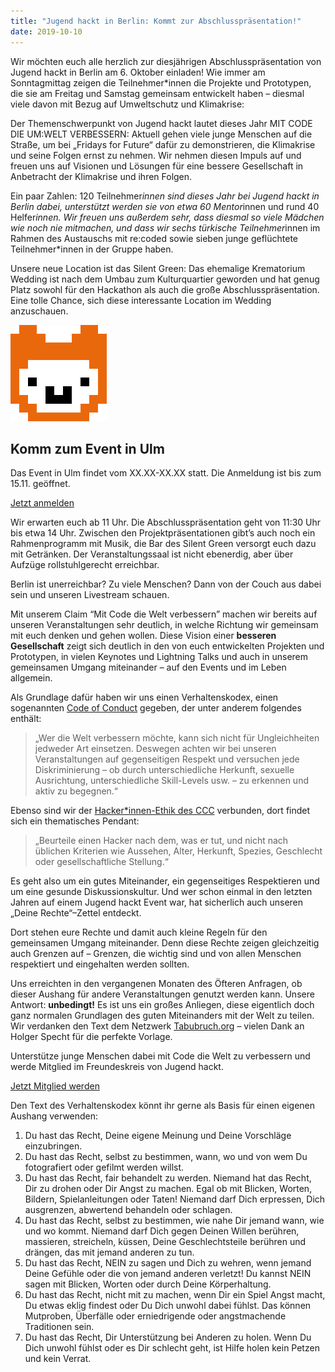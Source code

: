 ```yaml
---
title: "Jugend hackt in Berlin: Kommt zur Abschlusspräsentation!"
date: 2019-10-10
---
```


Wir möchten euch alle herzlich zur diesjährigen Abschlusspräsentation von Jugend hackt in Berlin am 6. Oktober einladen! Wie immer am Sonntagmittag zeigen die Teilnehmer*innen die Projekte und Prototypen, die sie am Freitag und Samstag gemeinsam entwickelt haben – diesmal viele davon mit Bezug auf Umweltschutz und Klimakrise:

Der Themenschwerpunkt von Jugend hackt lautet dieses Jahr MIT CODE DIE UM:WELT VERBESSERN: Aktuell gehen viele junge Menschen auf die Straße, um bei „Fridays for Future“ dafür zu demonstrieren, die Klimakrise und seine Folgen ernst zu nehmen. Wir nehmen diesen Impuls auf und freuen uns auf Visionen und Lösungen für eine bessere Gesellschaft in Anbetracht der Klimakrise und ihren Folgen.

Ein paar Zahlen: 120 Teilnehmer*innen sind dieses Jahr bei Jugend hackt in Berlin dabei, unterstützt werden sie von etwa 60 Mentor*innen und rund 40 Helfer*innen. Wir freuen uns außerdem sehr, dass diesmal so viele Mädchen wie noch nie mitmachen, und dass wir sechs türkische Teilnehmer*innen im Rahmen des Austauschs mit re:coded sowie sieben junge geflüchtete Teilnehmer*innen in der Gruppe haben.

Unsere neue Location ist das Silent Green: Das ehemalige Krematorium Wedding ist nach dem Umbau zum Kulturquartier geworden und hat genug Platz sowohl für den Hackathon als auch die große Abschlusspräsentation. Eine tolle Chance, sich diese interessante Location im Wedding anzuschauen.

<div class="float-box float-box--orange float-box--right">
    <img src="/images/JH-Illustration-Alpaca-Orange-Deep-RGB.svg" alt="" class="float-box-head">
    <img src="//placekitten.com/236/157" alt="">
    <h2 class="float-box-title">Komm zum Event in Ulm</h2>
    <p>Das Event in Ulm findet vom XX.XX-XX.XX statt. Die Anmeldung ist bis zum 15.11. geöffnet. </p>
    <a href="#" class="button button--simple button--orange">Jetzt anmelden</a>
</div>

Wir erwarten euch ab 11 Uhr. Die Abschlusspräsentation geht von 11:30 Uhr bis etwa 14 Uhr. Zwischen den Projektpräsentationen gibt’s auch noch ein Rahmenprogramm mit Musik, die Bar des Silent Green versorgt euch dazu mit Getränken. Der Veranstaltungssaal ist nicht ebenerdig, aber über Aufzüge rollstuhlgerecht erreichbar.

Berlin ist unerreichbar? Zu viele Menschen? Dann von der Couch aus dabei sein und unseren Livestream schauen.

<p>Mit unserem Claim “Mit Code die Welt verbessern” machen wir bereits auf unseren Veranstaltungen sehr deutlich, in welche Richtung wir gemeinsam mit euch denken und gehen wollen. Diese Vision einer <strong>besseren Gesellschaft</strong> zeigt sich deutlich in den von euch entwickelten Projekten und Prototypen, in vielen Keynotes und Lightning Talks und auch in unserem gemeinsamen Umgang miteinander – auf den Events und im Leben allgemein.</p>


<p>Als Grundlage dafür haben wir uns einen Verhaltenskodex, einen sogenannten <a href="https://jugendhackt.org/code-of-conduct/">Code of Conduct</a> gegeben, der unter anderem folgendes enthält:</p>



<blockquote class="wp-block-quote"><p>„Wer die Welt verbessern möchte, kann sich nicht für Ungleichheiten jedweder Art einsetzen. Deswegen achten wir bei unseren Veranstaltungen auf gegenseitigen Respekt und versuchen jede Diskriminierung – ob durch unterschiedliche Herkunft, sexuelle Ausrichtung, unterschiedliche Skill-Levels usw. – zu erkennen und aktiv zu begegnen.“</p></blockquote>



<p>Ebenso sind wir der <a href="https://www.ccc.de/de/hackerethik" target="_blank" rel="noopener noreferrer">Hacker*innen-Ethik des CCC</a> verbunden, dort findet sich ein thematisches Pendant:</p>



<blockquote class="wp-block-quote"><p>„Beurteile einen Hacker nach dem, was er tut, und nicht nach üblichen Kriterien wie Aussehen, Alter, Herkunft, Spezies, Geschlecht oder gesellschaftliche Stellung.“</p></blockquote>



<p>Es geht also um ein gutes Miteinander, ein gegenseitiges Respektieren und um eine gesunde Diskussionskultur. Und wer schon einmal in den letzten Jahren auf einem Jugend hackt Event war, hat sicherlich auch unseren „Deine Rechte“–Zettel entdeckt.</p>



<figure class="wp-block-embed-twitter wp-block-embed is-type-rich is-provider-twitter"><div class="wp-block-embed__wrapper">
<twitter-widget class="twitter-tweet twitter-tweet-rendered" id="twitter-widget-0" style="position: static; visibility: visible; display: block; transform: rotate(0deg); max-width: 100%; width: 550px; min-width: 220px; margin-top: 10px; margin-bottom: 10px;" data-tweet-id="934355372789456900"></twitter-widget><script async="" src="https://platform.twitter.com/widgets.js" charset="utf-8"></script>
</div></figure>



<p>Dort stehen eure Rechte und damit auch kleine Regeln für den gemeinsamen Umgang miteinander. Denn diese Rechte zeigen gleichzeitig auch Grenzen auf – Grenzen, die wichtig sind und von allen Menschen respektiert und eingehalten werden sollten.</p>



<p>Uns erreichten in den vergangenen Monaten des Öfteren Anfragen, ob dieser Aushang für andere Veranstaltungen genutzt werden kann. Unsere Antwort: <strong>unbedingt!</strong> Es ist uns ein großes Anliegen, diese eigentlich doch ganz normalen Grundlagen des guten Miteinanders mit der Welt zu teilen. Wir verdanken den Text dem Netzwerk <a href="https://www.tabubruch.org/verhaltenskodex/" target="_blank" rel="noopener noreferrer">Tabubruch.org</a> – vielen Dank an Holger Specht für die perfekte Vorlage.</p>

<div class="c-breakbox c-breakbox--bg">
    <p class="c-breakbox-head">Unterstütze junge Menschen dabei mit Code die Welt zu verbessern und werde Mitglied im Freundeskreis von Jugend hackt.</p>
    <a href="#" class="button button--simple button--red">Jetzt Mitglied werden</a>
</div> 

<p>Den Text des Verhaltenskodex könnt ihr gerne als Basis für einen eigenen Aushang verwenden:</p>



<ol><li>Du hast das Recht, Deine eigene Meinung und Deine Vorschläge einzubringen.</li><li>Du hast das Recht, selbst zu bestimmen, wann, wo und von wem Du fotografiert oder gefilmt werden willst.</li><li>Du hast das Recht, fair behandelt zu werden. Niemand hat das Recht, Dir zu drohen oder Dir Angst zu machen. Egal ob mit Blicken, Worten, Bildern, Spielanleitungen oder Taten! Niemand darf Dich erpressen, Dich ausgrenzen, abwertend behandeln oder schlagen.</li><li>Du hast das Recht, selbst zu bestimmen, wie nahe Dir jemand wann, wie und wo kommt. Niemand darf Dich gegen Deinen Willen berühren, massieren, streicheln, küssen, Deine Geschlechtsteile berühren und drängen, das mit jemand anderen zu tun.</li><li>Du hast das Recht, NEIN zu sagen und Dich zu wehren, wenn jemand Deine Gefühle oder die von jemand anderen verletzt! Du kannst NEIN sagen mit Blicken, Worten oder durch Deine Körperhaltung.</li><li>Du hast das Recht, nicht mit zu machen, wenn Dir ein Spiel Angst macht, Du etwas eklig findest oder Du Dich unwohl dabei fühlst. Das können Mutproben, Überfälle oder erniedrigende oder angstmachende Traditionen sein.</li><li>Du hast das Recht, Dir Unterstützung bei Anderen zu holen. Wenn Du Dich unwohl fühlst oder es Dir schlecht geht, ist Hilfe holen kein Petzen und kein Verrat.</li></ol>
